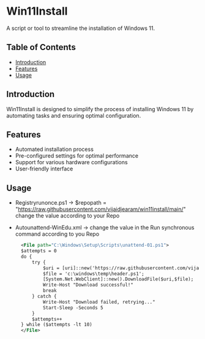 # Win11Install

A script or tool to streamline the installation of Windows 11.

## Table of Contents

- [Introduction](#introduction)
- [Features](#features)
- [Usage](#usage)

## Introduction

Win11Install is designed to simplify the process of installing Windows 11 by automating tasks and ensuring optimal configuration.

## Features

- Automated installation process
- Pre-configured settings for optimal performance
- Support for various hardware configurations
- User-friendly interface

## Usage
- Registryrunonce.ps1 -> $repopath = "https://raw.githubusercontent.com/vijaidjearam/win11install/main/" change the value according to your Repo
- Autounattend-WinEdu.xml -> change the value in the Run synchronous command according to you Repo

  ```xml
	<File path="C:\Windows\Setup\Scripts\unattend-01.ps1">
	$attempts = 0
	do {
	    try {
	        $uri = [uri]::new('https://raw.githubusercontent.com/vijaidjearam/win11install/main/registryrunonce.ps1');
	        $file = 'c:\windows\temp\header.ps1';
	        [System.Net.WebClient]::new().DownloadFile($uri,$file);
	        Write-Host "Download successful!"
	        break
	    } catch {
	        Write-Host "Download failed, retrying..."
	        Start-Sleep -Seconds 5
	    }
	    $attempts++
	} while ($attempts -lt 10)
	</File>
  ```



